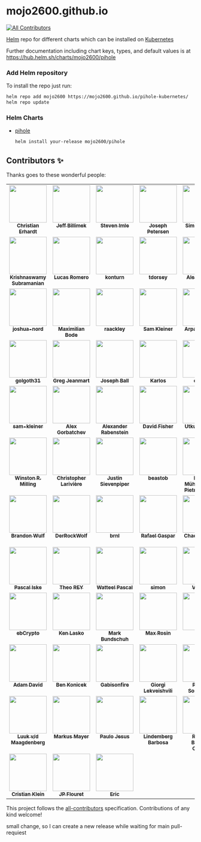 # mojo2600.github.io
<!-- ALL-CONTRIBUTORS-BADGE:START - Do not remove or modify this section -->
[![All Contributors](https://img.shields.io/badge/all_contributors-27-blue.svg?style=flat-square)](#contributors-)
<!-- ALL-CONTRIBUTORS-BADGE:END -->

[Helm](https://helm.sh) repo for different charts which can be installed on [Kubernetes](https://kubernetes.io)

Further documentation including chart keys, types, and default values is at https://hub.helm.sh/charts/mojo2600/pihole

### Add Helm repository

To install the repo just run:

```bash
helm repo add mojo2600 https://mojo2600.github.io/pihole-kubernetes/
helm repo update
```

### Helm Charts

* [pihole](https://mojo2600.github.io/pihole-kubernetes)

  ```bash
  helm install your-release mojo2600/pihole
  ```


## Contributors ✨

Thanks goes to these wonderful people:

<!-- ALL-CONTRIBUTORS-LIST:START - Do not remove or modify this section -->
<!-- prettier-ignore-start -->
<!-- markdownlint-disable -->
<table>
  <tbody>
    <tr>
      <td align="center" valign="top" width="14.28%"><a href="http://www.mojo2k.de"><img src="https://avatars1.githubusercontent.com/u/2462817?v=4" width="100px;" alt=""/><br /><sub><b>Christian Erhardt</b></sub></a></td>
      <td align="center" valign="top" width="14.28%"><a href="https://billimek.com/"><img src="https://avatars0.githubusercontent.com/u/6393612?v=4" width="100px;" alt=""/><br /><sub><b>Jeff Billimek</b></sub></a></td>
      <td align="center" valign="top" width="14.28%"><a href="https://github.com/imle"><img src="https://avatars3.githubusercontent.com/u/4809109?v=4" width="100px;" alt=""/><br /><sub><b>Steven Imle</b></sub></a></td>
      <td align="center" valign="top" width="14.28%"><a href="https://github.com/jetersen"><img src="https://avatars2.githubusercontent.com/u/1661688?v=4" width="100px;" alt=""/><br /><sub><b>Joseph Petersen</b></sub></a></td>
      <td align="center" valign="top" width="14.28%"><a href="https://github.com/SiM22"><img src="https://avatars2.githubusercontent.com/u/5759618?v=4" width="100px;" alt=""/><br /><sub><b>Simon Garcia</b></sub></a></td>
      <td align="center" valign="top" width="14.28%"><a href="https://github.com/AndyG-0"><img src="https://avatars1.githubusercontent.com/u/29743443?v=4" width="100px;" alt=""/><br /><sub><b>Andy Gilbreath</b></sub></a></td>
      <td align="center" valign="top" width="14.28%"><a href="https://github.com/northerngit"><img src="https://avatars0.githubusercontent.com/u/4513272?v=4" width="100px;" alt=""/><br /><sub><b>James Wilson</b></sub></a></td>
    </tr>
    <tr>
      <td align="center" valign="top" width="14.28%"><a href="https://github.com/jskswamy"><img src="https://avatars2.githubusercontent.com/u/232449?v=4" width="100px;" alt=""/><br /><sub><b>Krishnaswamy Subramanian</b></sub></a></td>
      <td align="center" valign="top" width="14.28%"><a href="https://github.com/luqasn"><img src="https://avatars2.githubusercontent.com/u/274902?v=4" width="100px;" alt=""/><br /><sub><b>Lucas Romero</b></sub></a></td>
      <td align="center" valign="top" width="14.28%"><a href="https://github.com/konturn"><img src="https://avatars0.githubusercontent.com/u/35545508?v=4" width="100px;" alt=""/><br /><sub><b>konturn</b></sub></a></td>
      <td align="center" valign="top" width="14.28%"><a href="https://github.com/tdorsey"><img src="https://avatars3.githubusercontent.com/u/1218404?v=4" width="100px;" alt=""/><br /><sub><b>tdorsey</b></sub></a></td>
      <td align="center" valign="top" width="14.28%"><a href="https://github.com/alesz"><img src="https://avatars0.githubusercontent.com/u/12436980?v=4" width="100px;" alt=""/><br /><sub><b>Ales Zelenik</b></sub></a></td>
      <td align="center" valign="top" width="14.28%"><a href="https://github.com/dtourde"><img src="https://avatars1.githubusercontent.com/u/49169262?v=4" width="100px;" alt=""/><br /><sub><b>Damien TOURDE</b></sub></a></td>
      <td align="center" valign="top" width="14.28%"><a href="https://github.com/putz612"><img src="https://avatars3.githubusercontent.com/u/952758?v=4" width="100px;" alt=""/><br /><sub><b>Jason Sievert</b></sub></a></td>
    </tr>
    <tr>
      <td align="center" valign="top" width="14.28%"><a href="https://github.com/joshua-nord"><img src="https://avatars2.githubusercontent.com/u/1181300?v=4" width="100px;" alt=""/><br /><sub><b>joshua-nord</b></sub></a></td>
      <td align="center" valign="top" width="14.28%"><a href="https://maximilianbo.de/"><img src="https://avatars3.githubusercontent.com/u/9051309?v=4" width="100px;" alt=""/><br /><sub><b>Maximilian Bode</b></sub></a></td>
      <td align="center" valign="top" width="14.28%"><a href="https://github.com/raackley"><img src="https://avatars0.githubusercontent.com/u/1700688?v=4" width="100px;" alt=""/><br /><sub><b>raackley</b></sub></a></td>
      <td align="center" valign="top" width="14.28%"><a href="https://github.com/StoicPerlman"><img src="https://avatars1.githubusercontent.com/u/3152359?v=4" width="100px;" alt=""/><br /><sub><b>Sam Kleiner</b></sub></a></td>
      <td align="center" valign="top" width="14.28%"><a href="https://arpankapoor.com/"><img src="https://avatars3.githubusercontent.com/u/3677810?v=4" width="100px;" alt=""/><br /><sub><b>Arpan Kapoor</b></sub></a></td>
      <td align="center" valign="top" width="14.28%"><a href="https://github.com/chrodriguez"><img src="https://avatars1.githubusercontent.com/u/1460882?v=4" width="100px;" alt=""/><br /><sub><b>Christian Rodriguez</b></sub></a></td>
      <td align="center" valign="top" width="14.28%"><a href="http://dave-cahill.com/"><img src="https://avatars0.githubusercontent.com/u/361096?v=4" width="100px;" alt=""/><br /><sub><b>Dave Cahill</b></sub></a></td>
    </tr>
    <tr>
      <td align="center" valign="top" width="14.28%"><a href="https://github.com/golgoth31"><img src="https://avatars2.githubusercontent.com/u/5741421?v=4" width="100px;" alt=""/><br /><sub><b>golgoth31</b></sub></a></td>
      <td align="center" valign="top" width="14.28%"><a href="https://greg.jeanmart.me/"><img src="https://avatars3.githubusercontent.com/u/506784?v=4" width="100px;" alt=""/><br /><sub><b>Greg Jeanmart</b></sub></a></td>
      <td align="center" valign="top" width="14.28%"><a href="https://github.com/ballj"><img src="https://avatars1.githubusercontent.com/u/38097813?v=4" width="100px;" alt=""/><br /><sub><b>Joseph Ball</b></sub></a></td>
      <td align="center" valign="top" width="14.28%"><a href="http://www.oneko.org/"><img src="https://avatars2.githubusercontent.com/u/4233214?v=4" width="100px;" alt=""/><br /><sub><b>Karlos</b></sub></a></td>
      <td align="center" valign="top" width="14.28%"><a href="https://github.com/dza89"><img src="https://avatars0.githubusercontent.com/u/20373984?v=4" width="100px;" alt=""/><br /><sub><b>dza89</b></sub></a></td>
      <td align="center" valign="top" width="14.28%"><a href="https://github.com/mikewhitley"><img src="https://avatars0.githubusercontent.com/u/52802633?v=4" width="100px;" alt=""/><br /><sub><b>mikewhitley</b></sub></a></td>
      <td align="center" valign="top" width="14.28%"><a href="https://github.com/Vashiru"><img src="https://avatars2.githubusercontent.com/u/11370057?v=4" width="100px;" alt=""/><br /><sub><b>Vashiru</b></sub></a></td>
    </tr>
    <tr>
      <td align="center" valign="top" width="14.28%"><a href="https://github.com/sam-kleiner"><img src="https://avatars.githubusercontent.com/u/63059772?v=4" width="100px;" alt=""/><br /><sub><b>sam-kleiner</b></sub></a></td>
      <td align="center" valign="top" width="14.28%"><a href="https://www.linkedin.com/in/alexgorbatchev/"><img src="https://avatars.githubusercontent.com/u/65633?v=4" width="100px;" alt=""/><br /><sub><b>Alex Gorbatchev</b></sub></a></td>
      <td align="center" valign="top" width="14.28%"><a href="https://github.com/c-yco"><img src="https://avatars.githubusercontent.com/u/355591?v=4" width="100px;" alt=""/><br /><sub><b>Alexander Rabenstein</b></sub></a></td>
      <td align="center" valign="top" width="14.28%"><a href="http://tibbon.com/"><img src="https://avatars.githubusercontent.com/u/82880?v=4" width="100px;" alt=""/><br /><sub><b>David Fisher</b></sub></a></td>
      <td align="center" valign="top" width="14.28%"><a href="https://github.com/utkuozdemir"><img src="https://avatars.githubusercontent.com/u/1465819?v=4" width="100px;" alt=""/><br /><sub><b>Utku Özdemir</b></sub></a></td>
      <td align="center" valign="top" width="14.28%"><a href="https://mor.re/"><img src="https://avatars.githubusercontent.com/u/7683567?v=4" width="100px;" alt=""/><br /><sub><b>Morre Meyer</b></sub></a></td>
      <td align="center" valign="top" width="14.28%"><a href="https://github.com/johnsondnz"><img src="https://avatars.githubusercontent.com/u/7608966?v=4" width="100px;" alt=""/><br /><sub><b>Donald Johnson</b></sub></a></td>
    </tr>
    <tr>
      <td align="center" valign="top" width="14.28%"><a href="https://winston.milli.ng/"><img src="https://avatars.githubusercontent.com/u/6162814?v=4" width="100px;" alt=""/><br /><sub><b>Winston R. Milling</b></sub></a></td>
      <td align="center" valign="top" width="14.28%"><a href="https://github.com/larivierec"><img src="https://avatars.githubusercontent.com/u/3633214?v=4" width="100px;" alt=""/><br /><sub><b>Christopher Larivière</b></sub></a></td>
      <td align="center" valign="top" width="14.28%"><a href="https://sievenpiper.co/"><img src="https://avatars.githubusercontent.com/u/1131882?v=4" width="100px;" alt=""/><br /><sub><b>Justin Sievenpiper</b></sub></a></td>
      <td align="center" valign="top" width="14.28%"><a href="https://github.com/beastob"><img src="https://avatars.githubusercontent.com/u/76816315?v=4" width="100px;" alt=""/><br /><sub><b>beastob</b></sub></a></td>
      <td align="center" valign="top" width="14.28%"><a href="https://niftyside.io/"><img src="https://avatars.githubusercontent.com/u/653739?v=4" width="100px;" alt=""/><br /><sub><b>Daniel Mühlbachler-Pietrzykowski</b></sub></a></td>
      <td align="center" valign="top" width="14.28%"><a href="https://github.com/consideRatio"><img src="https://avatars.githubusercontent.com/u/3837114?v=4" width="100px;" alt=""/><br /><sub><b>Erik Sundell</b></sub></a></td>
      <td align="center" valign="top" width="14.28%"><a href="https://github.com/Ornias1993"><img src="https://avatars.githubusercontent.com/u/7613738?v=4" width="100px;" alt=""/><br /><sub><b>Kjeld Schouten-Lebbing</b></sub></a></td>
    </tr>
    <tr>
      <td align="center" valign="top" width="14.28%"><a href="https://github.com/mrwulf"><img src="https://avatars.githubusercontent.com/u/2494769?v=4" width="100px;" alt=""/><br /><sub><b>Brandon Wulf</b></sub></a></td>
      <td align="center" valign="top" width="14.28%"><a href="https://github.com/DerRockWolf"><img src="https://avatars.githubusercontent.com/u/50499906?v=4" width="100px;" alt=""/><br /><sub><b>DerRockWolf</b></sub></a></td>
      <td align="center" valign="top" width="14.28%"><a href="https://github.com/brnl"><img src="https://avatars.githubusercontent.com/u/3243133?v=4" width="100px;" alt=""/><br /><sub><b>brnl</b></sub></a></td>
      <td align="center" valign="top" width="14.28%"><a href="https://rafaelgaspar.xyz/"><img src="https://avatars.githubusercontent.com/u/5567?v=4" width="100px;" alt=""/><br /><sub><b>Rafael Gaspar</b></sub></a></td>
      <td align="center" valign="top" width="14.28%"><a href="https://chadimasri.com/"><img src="https://avatars.githubusercontent.com/u/1502811?v=4" width="100px;" alt=""/><br /><sub><b>Chadi El Masri</b></sub></a></td>
      <td align="center" valign="top" width="14.28%"><a href="https://github.com/dfoulkes"><img src="https://avatars.githubusercontent.com/u/8113674?v=4" width="100px;" alt=""/><br /><sub><b>Dan Foulkes</b></sub></a></td>
      <td align="center" valign="top" width="14.28%"><a href="https://github.com/george124816"><img src="https://avatars.githubusercontent.com/u/26443736?v=4" width="100px;" alt=""/><br /><sub><b>George Rodrigues</b></sub></a></td>
    </tr>
    <tr>
      <td align="center" valign="top" width="14.28%"><a href="https://pascaliske.dev/"><img src="https://avatars.githubusercontent.com/u/7473880?v=4" width="100px;" alt=""/><br /><sub><b>Pascal Iske</b></sub></a></td>
      <td align="center" valign="top" width="14.28%"><a href="https://www.reyth.dev/"><img src="https://avatars.githubusercontent.com/u/23526880?v=4" width="100px;" alt=""/><br /><sub><b>Theo REY</b></sub></a></td>
      <td align="center" valign="top" width="14.28%"><a href="https://github.com/piwi3910"><img src="https://avatars.githubusercontent.com/u/12539757?v=4" width="100px;" alt=""/><br /><sub><b>Watteel Pascal</b></sub></a></td>
      <td align="center" valign="top" width="14.28%"><a href="https://github.com/frittenlab"><img src="https://avatars.githubusercontent.com/u/29921946?v=4" width="100px;" alt=""/><br /><sub><b>simon</b></sub></a></td>
      <td align="center" valign="top" width="14.28%"><a href="https://github.com/vince-vibin"><img src="https://avatars.githubusercontent.com/u/99386370?v=4" width="100px;" alt=""/><br /><sub><b>Vincent</b></sub></a></td>
      <td align="center" valign="top" width="14.28%"><a href="https://github.com/Keydrain"><img src="https://avatars.githubusercontent.com/u/5723055?v=4" width="100px;" alt=""/><br /><sub><b>Clint</b></sub></a></td>
      <td align="center" valign="top" width="14.28%"><a href="https://github.com/tamcore"><img src="https://avatars.githubusercontent.com/u/319917?v=4" width="100px;" alt=""/><br /><sub><b>Philipp B.</b></sub></a></td>
    </tr>
    <tr>
      <td align="center" valign="top" width="14.28%"><a href="https://github.com/ebCrypto"><img src="https://avatars.githubusercontent.com/u/44279886?v=4" width="100px;" alt=""/><br /><sub><b>ebCrypto</b></sub></a></td>
      <td align="center" valign="top" width="14.28%"><a href="https://ucdialplans.com/"><img src="https://avatars.githubusercontent.com/u/44060527?v=4" width="100px;" alt=""/><br /><sub><b>Ken Lasko</b></sub></a></td>
      <td align="center" valign="top" width="14.28%"><a href="https://github.com/mbund"><img src="https://avatars.githubusercontent.com/u/25110595?v=4" width="100px;" alt=""/><br /><sub><b>Mark Bundschuh</b></sub></a></td>
      <td align="center" valign="top" width="14.28%"><a href="https://fotoallerlei.com/"><img src="https://avatars.githubusercontent.com/u/3430656?v=4" width="100px;" alt=""/><br /><sub><b>Max Rosin</b></sub></a></td>
      <td align="center" valign="top" width="14.28%"><a href="https://github.com/yzeng1314"><img src="https://avatars.githubusercontent.com/u/6365365?v=4" width="100px;" alt=""/><br /><sub><b>Yang</b></sub></a></td>
      <td align="center" valign="top" width="14.28%"><a href="https://github.com/dwarf-king-hreidmar"><img src="https://avatars.githubusercontent.com/u/45319558?v=4" width="100px;" alt=""/><br /><sub><b>dwarf-king-hreidmar</b></sub></a></td>
      <td align="center" valign="top" width="14.28%"><a href="https://github.com/s94santos"><img src="https://avatars.githubusercontent.com/u/10950164?v=4" width="100px;" alt=""/><br /><sub><b>s94santos</b></sub></a></td>
    </tr>
    <tr>
      <td align="center" valign="top" width="14.28%"><a href="https://github.com/adamrdavid"><img src="https://avatars.githubusercontent.com/u/1854876?v=4" width="100px;" alt=""/><br /><sub><b>Adam David</b></sub></a></td>
      <td align="center" valign="top" width="14.28%"><a href="https://github.com/bkonicek"><img src="https://avatars.githubusercontent.com/u/7397530?v=4" width="100px;" alt=""/><br /><sub><b>Ben Konicek</b></sub></a></td>
      <td align="center" valign="top" width="14.28%"><a href="https://github.com/Gabisonfire"><img src="https://avatars.githubusercontent.com/u/6416239?v=4" width="100px;" alt=""/><br /><sub><b>Gabisonfire</b></sub></a></td>
      <td align="center" valign="top" width="14.28%"><a href="https://github.com/giolekva"><img src="https://avatars.githubusercontent.com/u/124899?v=4" width="100px;" alt=""/><br /><sub><b>Giorgi Lekveishvili</b></sub></a></td>
      <td align="center" valign="top" width="14.28%"><a href="https://github.com/paimonsoror"><img src="https://avatars.githubusercontent.com/u/935046?v=4" width="100px;" alt=""/><br /><sub><b>Paimon Sorornejad</b></sub></a></td>
      <td align="center" valign="top" width="14.28%"><a href="https://github.com/mivek"><img src="https://avatars.githubusercontent.com/u/9912558?v=4" width="100px;" alt=""/><br /><sub><b>Jean-Kevin KPADEY</b></sub></a></td>
      <td align="center" valign="top" width="14.28%"><a href="https://github.com/aogier"><img src="https://avatars.githubusercontent.com/u/321364?v=4" width="100px;" alt=""/><br /><sub><b>Alessandro Ogier</b></sub></a></td>
    </tr>
    <tr>
      <td align="center" valign="top" width="14.28%"><a href="https://github.com/Luukvdm"><img src="https://avatars.githubusercontent.com/u/25098818?v=4" width="100px;" alt=""/><br /><sub><b>Luuk v/d Maagdenberg</b></sub></a></td>
      <td align="center" valign="top" width="14.28%"><a href="https://github.com/sunsided"><img src="https://avatars.githubusercontent.com/u/495335?v=4" width="100px;" alt=""/><br /><sub><b>Markus Mayer</b></sub></a></td>
      <td align="center" valign="top" width="14.28%"><a href="https://github.com/prfj"><img src="https://avatars.githubusercontent.com/u/37109548?v=4" width="100px;" alt=""/><br /><sub><b>Paulo Jesus</b></sub></a></td>
      <td align="center" valign="top" width="14.28%"><a href="https://blog.bergpb.dev/"><img src="https://avatars.githubusercontent.com/u/11005963?v=4" width="100px;" alt=""/><br /><sub><b>Lindemberg Barbosa</b></sub></a></td>
      <td align="center" valign="top" width="14.28%"><a href="https://ricardobaltazar.com/"><img src="https://avatars.githubusercontent.com/u/1923140?v=4" width="100px;" alt=""/><br /><sub><b>Ricardo Baltazar Chaves</b></sub></a></td>
      <td align="center" valign="top" width="14.28%"><a href="https://github.com/wolviecb"><img src="https://avatars.githubusercontent.com/u/13783824?v=4" width="100px;" alt=""/><br /><sub><b>Thomas Andrade</b></sub></a></td>
      <td align="center" valign="top" width="14.28%"><a href="https://github.com/alexinthesky"><img src="https://avatars.githubusercontent.com/u/14876221?v=4" width="100px;" alt=""/><br /><sub><b>Alexandre Chappaz</b></sub></a></td>
    </tr>
    <tr>
      <td align="center" valign="top" width="14.28%"><a href="https://github.com/cristiklein"><img src="https://avatars.githubusercontent.com/u/1660833?v=4" width="100px;" alt=""/><br /><sub><b>Cristian Klein</b></sub></a></td>
      <td align="center" valign="top" width="14.28%"><a href="http://flouret.com/"><img src="https://avatars.githubusercontent.com/u/9397098?v=4" width="100px;" alt=""/><br /><sub><b>JP Flouret</b></sub></a></td>
      <td align="center" valign="top" width="14.28%"><a href="https://github.com/fernferret"><img src="https://avatars.githubusercontent.com/u/72811?v=4" width="100px;" alt=""/><br /><sub><b>Eric</b></sub></a></td>
    </tr>
  </tbody>
</table>

<!-- markdownlint-restore -->
<!-- prettier-ignore-end -->

<!-- ALL-CONTRIBUTORS-LIST:END -->

This project follows the [all-contributors](https://github.com/all-contributors/all-contributors) specification. Contributions of any kind welcome!


small change, so I can create a new release while waiting for main pull-requiest
